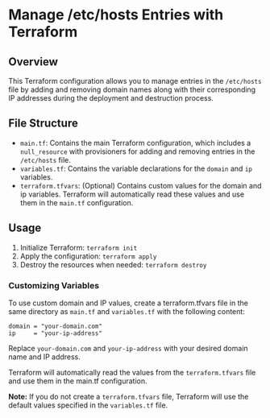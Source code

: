 # Manage /etc/hosts Entries with Terraform

## Overview
This Terraform configuration allows you to manage entries in the `/etc/hosts` file by adding and removing domain names along with their corresponding IP addresses during the deployment and destruction process.

## File Structure
* `main.tf`: Contains the main Terraform configuration, which includes a `null_resource` with provisioners for adding and removing entries in the `/etc/hosts` file.
* `variables.tf`: Contains the variable declarations for the `domain` and `ip` variables.
* `terraform.tfvars`: (Optional) Contains custom values for the domain and ip variables.  Terraform will automatically read these values and use them in the `main.tf` configuration.

## Usage
1. Initialize Terraform: `terraform init`
2. Apply the configuration: `terraform apply`
3. Destroy the resources when needed: `terraform destroy`


### Customizing Variables
To use custom domain and IP values, create a terraform.tfvars file in the same directory as `main.tf` and `variables.tf` with the following content:

```hcl
domain = "your-domain.com"
ip     = "your-ip-address"
```

Replace `your-domain.com` and `your-ip-address` with your desired domain name and IP address. 

Terraform will automatically read the values from the `terraform.tfvars` file and use them in the main.tf configuration.

**Note:** If you do not create a `terraform.tfvars` file, Terraform will use the default values specified in the `variables.tf` file.
